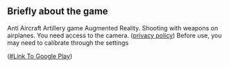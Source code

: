 ## Briefly about the game

Anti Aircraft Artillery game Augmented Reality. Shooting with weapons on airplanes. You need access to the camera. ([privacy policy](https://mihin-s.github.io/Privacy-policy/)) Before use, you may need to calibrate through the settings


([#Link To Google Play](https://play.google.com/store/apps/details?id=com.gmail.goodfreewalk.aaa))
